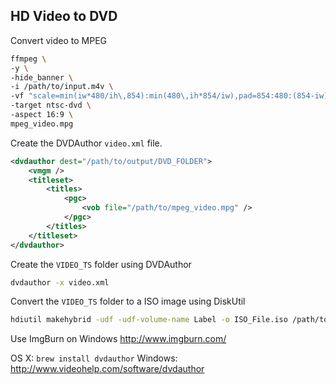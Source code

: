 ## HD Video to DVD

Convert video to MPEG

```bash
ffmpeg \
-y \
-hide_banner \
-i /path/to/input.m4v \
-vf "scale=min(iw*480/ih\,854):min(480\,ih*854/iw),pad=854:480:(854-iw)/2:(480-ih)/2" \
-target ntsc-dvd \
-aspect 16:9 \
mpeg_video.mpg
```

Create the DVDAuthor `video.xml` file.
```xml
<dvdauthor dest="/path/to/output/DVD_FOLDER">
	<vmgm />
	<titleset>
		<titles>
			<pgc>
				<vob file="/path/to/mpeg_video.mpg" />
			</pgc>
		</titles>
	</titleset>
</dvdauthor>
```

Create the `VIDEO_TS` folder using DVDAuthor
```bash
dvdauthor -x video.xml 
```

Convert the `VIDEO_TS` folder to a ISO image using DiskUtil
```bash
hdiutil makehybrid -udf -udf-volume-name Label -o ISO_File.iso /path/to/input/DVD_FOLDER
```

Use ImgBurn on Windows
http://www.imgburn.com/

OS X: `brew install dvdauthor`
Windows: http://www.videohelp.com/software/dvdauthor
